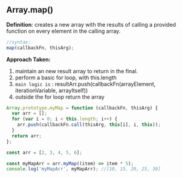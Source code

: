 ## Array.map()

**Definition**: creates a new array with the results of calling a provided function on every element in the calling array.

```js
//syntax:
map(callbackFn, thisArg);
```

<strong>Approach Taken:</strong>

1. maintain an new result array to return in the final.
2. perform a basic for loop, with this.length
3. `main logic is` : resultArr.push(callbackFn(arrayElement, iterationVariable, arrayItself))
4. outside the for loop return the array

```js
Array.prototype.myMap = function (callbackFn, thisArg) {
  var arr = [];
  for (var i = 0; i < this.length; i++) {
    arr.push(callbackFn.call(thisArg, this[i], i, this));
  }
  return arr;
};

const arr = [2, 3, 4, 5, 6];

const myMapArr = arr.myMap((item) => item * 5);
console.log('myMapArr', myMapArr); //[10, 15, 20, 25, 30]

```
